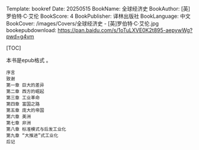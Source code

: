 Template: bookref
Date: 20250515
BookName: 全球经济史
BookAuthor: [英]罗伯特·C·艾伦
BookScore: 4
BookPublisher: 译林出版社
BookLanguage: 中文
BookCover: /images/Covers/全球经济史 - [英]罗伯特·C·艾伦.jpg
bookepubdownload: https://pan.baidu.com/s/1oTuLXVE0K2t895-aepywWg?pwd=g4vm 



[TOC]

本书是epub格式 。


```
序言
致谢
第一章 巨大的差异
第二章 西方的崛起
第三章 工业革命
第四章 富国之路
第五章 庞大的帝国
第六章 美洲
第七章 非洲
第八章 标准模式与后发工业化
第九章 “大推进”式工业化
后记
```
